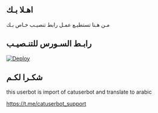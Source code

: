 ## اهـلا بـك
مـن هـنا تستطيـع عمـل رابط تنصيـب خـاص بـك

## رابـط السـورس للتنـصيـب

[![Deploy](https://www.herokucdn.com/deploy/button.svg)](https://heroku.com/deploy?template=https://github.com/sajadvggv/jmthon)

## شكـرا لكـم 


this userbot is import of catuserbot and translate to arabic

https://t.me/catuserbot_support
